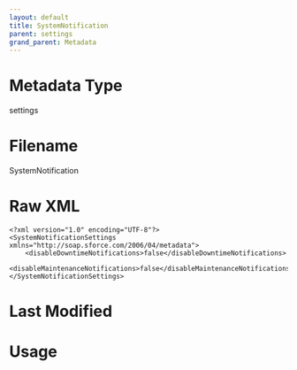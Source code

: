 ```yaml
---
layout: default
title: SystemNotification
parent: settings
grand_parent: Metadata
---
```

# Metadata Type
settings


# Filename 
SystemNotification


# Raw XML
```
<?xml version="1.0" encoding="UTF-8"?>
<SystemNotificationSettings xmlns="http://soap.sforce.com/2006/04/metadata">
    <disableDowntimeNotifications>false</disableDowntimeNotifications>
    <disableMaintenanceNotifications>false</disableMaintenanceNotifications>
</SystemNotificationSettings>
```


# Last Modified


# Usage
